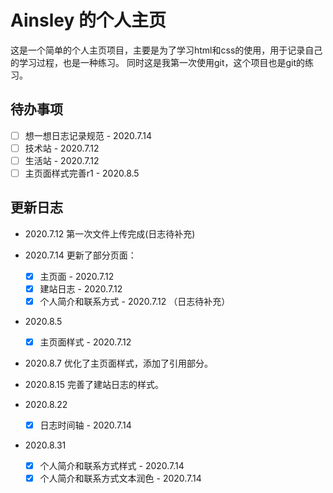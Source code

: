 # Ainsley 的个人主页

这是一个简单的个人主页项目，主要是为了学习html和css的使用，用于记录自己的学习过程，也是一种练习。
同时这是我第一次使用git，这个项目也是git的练习。

## 待办事项
- [ ] 想一想日志记录规范 - 2020.7.14
- [ ] 技术站 - 2020.7.12
- [ ] 生活站 - 2020.7.12
- [ ] 主页面样式完善r1 - 2020.8.5

## 更新日志
* 2020.7.12 第一次文件上传完成(日志待补充)

* 2020.7.14 更新了部分页面：
    - [x] 主页面 - 2020.7.12
    - [x] 建站日志 - 2020.7.12
    - [x] 个人简介和联系方式 - 2020.7.12
    （日志待补充）

* 2020.8.5 
    - [x] 主页面样式 - 2020.7.12

* 2020.8.7
    优化了主页面样式，添加了引用部分。

* 2020.8.15
    完善了建站日志的样式。

* 2020.8.22
    - [x] 日志时间轴 - 2020.7.14

* 2020.8.31
    - [x] 个人简介和联系方式样式 - 2020.7.14
    - [x] 个人简介和联系方式文本润色 - 2020.7.14